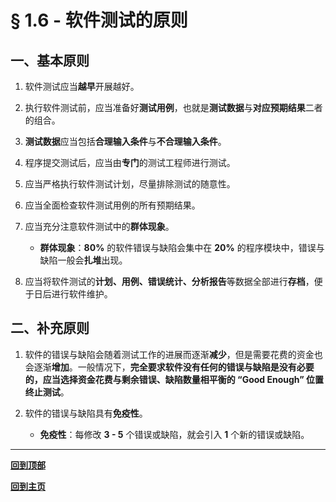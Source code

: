# § 1.6 - 软件测试的原则

## 一、基本原则

1. 软件测试应当**越早**开展越好。

2. 执行软件测试前，应当准备好**测试用例**，也就是**测试数据**与**对应预期结果**二者的组合。

3. **测试数据**应当包括**合理输入条件**与**不合理输入条件**。

4. 程序提交测试后，应当由**专门**的测试工程师进行测试。

5. 应当严格执行软件测试计划，尽量排除测试的随意性。

6. 应当全面检查软件测试用例的所有预期结果。

7. 应当充分注意软件测试中的**群体现象**。
	- **群体现象**：**80%** 的软件错误与缺陷会集中在 **20%** 的程序模块中，错误与缺陷一般会**扎堆**出现。

8. 应当将软件测试的**计划、用例、错误统计、分析报告**等数据全部进行**存档**，便于日后进行软件维护。

## 二、补充原则

1. 软件的错误与缺陷会随着测试工作的进展而逐渐**减少**，但是需要花费的资金也会逐渐**增加**。一般情况下，**完全要求软件没有任何的错误与缺陷是没有必要的，应当选择资金花费与剩余错误、缺陷数量相平衡的 “Good Enough” 位置终止测试**。

2. 软件的错误与缺陷具有**免疫性**。
	- **免疫性**：每修改 **3 - 5** 个错误或缺陷，就会引入 **1** 个新的错误或缺陷。

---
[**回到顶部**](https://github.com/Lingggao/Software-Testing-Basics/blob/master/%E7%AC%AC%E4%B8%80%E7%AB%A0/1_6_%E8%BD%AF%E4%BB%B6%E6%B5%8B%E8%AF%95%E7%9A%84%E5%8E%9F%E5%88%99.md#-16---%E8%BD%AF%E4%BB%B6%E6%B5%8B%E8%AF%95%E7%9A%84%E5%8E%9F%E5%88%99)

[**回到主页**](https://github.com/Lingggao/Software-Testing-Basics#%E8%BD%AF%E4%BB%B6%E6%B5%8B%E8%AF%95%E5%9F%BA%E7%A1%80)